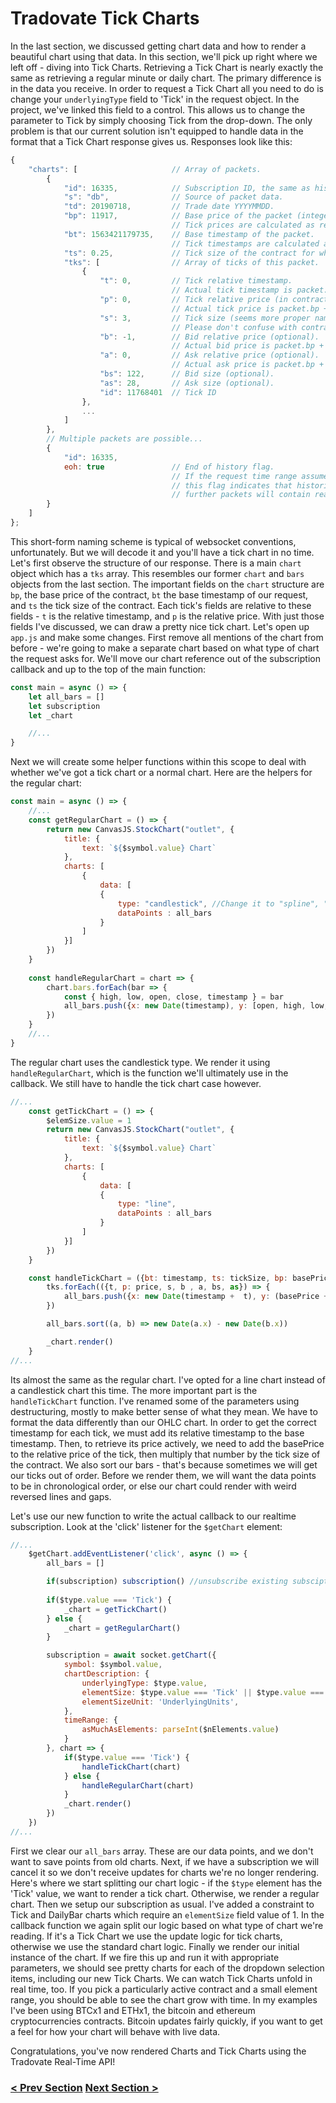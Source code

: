 # Tradovate Tick Charts

In the last section, we discussed getting chart data and how to render a beautiful chart using that data. In this section, we'll pick up right where we left 
off - diving into Tick Charts. Retrieving a Tick Chart is nearly exactly the same as retrieving a regular minute or daily chart. The primary difference is
in the data you receive. In order to request a Tick Chart all you need to do is change your `underlyingType` field to 'Tick' in the request object. In the
project, we've linked this field to a control. This allows us to change the parameter to Tick by simply choosing Tick from the drop-down. The only problem
is that our current solution isn't equipped to handle data in the format that a Tick Chart response gives us. Responses look like this:

```js
{
    "charts": [                     // Array of packets.
        {
            "id": 16335,            // Subscription ID, the same as historical/real-time subscription IDs from request response.
            "s": "db",              // Source of packet data.
            "td": 20190718,         // Trade date YYYYMMDD.
            "bp": 11917,            // Base price of the packet (integer number of contract tick sizes).
                                    // Tick prices are calculated as relative from this one.
            "bt": 1563421179735,    // Base timestamp of the packet.
                                    // Tick timestamps are calculated as relative from this value.
            "ts": 0.25,             // Tick size of the contract for which the tick chart is requested.
            "tks": [                // Array of ticks of this packet.
                {
                    "t": 0,         // Tick relative timestamp.
                                    // Actual tick timestamp is packet.bt + tick.t
                    "p": 0,         // Tick relative price (in contract tick sizes).
                                    // Actual tick price is packet.bp + tick.p
                    "s": 3,         // Tick size (seems more proper name should be tick volume).
                                    // Please don't confuse with contract tick size (packet.ts).
                    "b": -1,        // Bid relative price (optional).
                                    // Actual bid price is packet.bp + tick.b
                    "a": 0,         // Ask relative price (optional).
                                    // Actual ask price is packet.bp + tick.a
                    "bs": 122,      // Bid size (optional).
                    "as": 28,       // Ask size (optional).
                    "id": 11768401  // Tick ID
                },
                ...
            ]
        },
        // Multiple packets are possible...
        {
            "id": 16335,
            eoh: true               // End of history flag.
                                    // If the request time range assumes historical data,
                                    // this flag indicates that historical ticks are loaded and
                                    // further packets will contain real-time ticks.
        }
    ]
};
```

This short-form naming scheme is typical of websocket conventions, unfortunately. But we will decode it and you'll have a tick chart in no time. Let's first
observe the structure of our response. There is a main `chart` object which has a `tks` array. This resembles our former `chart` and `bars` objects from the
last section. The important fields on the `chart` structure are `bp`, the base price of the contract, `bt` the base timestamp of our request, and `ts` the tick
size of the contract. Each tick's fields are relative to these fields - `t` is the relative timestamp, and `p` is the relative price. With just those fields
I've discussed, we can draw a pretty nice tick chart. Let's open up `app.js` and make some changes. First remove all mentions of the chart from before - we're
going to make a separate chart based on what type of chart the request asks for. We'll move our chart reference out of the subscription callback and up to the
top of the main function:


```js
const main = async () => {
    let all_bars = []
    let subscription
    let _chart

    //...
}

```

Next we will create some helper functions within this scope to deal with whether we've got a tick chart or a normal chart. Here are the helpers for the
regular chart:

```js
const main = async () => {
    //...
    const getRegularChart = () => {
        return new CanvasJS.StockChart("outlet", {
            title: {
                text: `${$symbol.value} Chart`
            },
            charts: [
                {      
                    data: [
                    {        
                        type: "candlestick", //Change it to "spline", "area", "column"
                        dataPoints : all_bars
                    }
                ]
            }]
        })
    }
    
    const handleRegularChart = chart => { 
        chart.bars.forEach(bar => {
            const { high, low, open, close, timestamp } = bar
            all_bars.push({x: new Date(timestamp), y: [open, high, low, close]})
        })
    }
    //...
}
```
The regular chart uses the candlestick type. We render it using `handleRegularChart`, which is the function we'll ultimately use in the callback. We still have
to handle the tick chart case however. 

```js
//...
    const getTickChart = () => {
        $elemSize.value = 1
        return new CanvasJS.StockChart("outlet", {
            title: {
                text: `${$symbol.value} Chart`
            },
            charts: [
                {      
                    data: [
                    {        
                        type: "line", 
                        dataPoints : all_bars
                    }
                ]
            }]
        })
    }

    const handleTickChart = ({bt: timestamp, ts: tickSize, bp: basePrice, tks, id}) => {
        tks.forEach(({t, p: price, s, b , a, bs, as}) => {
            all_bars.push({x: new Date(timestamp +  t), y: (basePrice + price) * tickSize})
        })

        all_bars.sort((a, b) => new Date(a.x) - new Date(b.x))

        _chart.render()
    }
//...
```

Its almost the same as the regular chart. I've opted for a line chart instead of a candlestick chart this time.  The more important part is the
`handleTickChart` function. I've renamed some of the parameters using destructuring, mostly to make better sense of what they mean. We have to format the data
differently than our OHLC chart. In order to get the correct timestamp for each tick, we must add its relative timestamp to the base timestamp. Then, to
retrieve its price actively, we need to add the basePrice to the relative price of the tick, then multiply that number by the tick size of the contract.
We also sort our bars - that's because sometimes we will get our ticks out of order. Before we render them, we will want the data points to be in chronological
order, or else our chart could render with weird reversed lines and gaps.

Let's use our new function to write the actual callback to our realtime subscription. Look at the 'click' listener for the `$getChart` element:

```js
//...
    $getChart.addEventListener('click', async () => {  
        all_bars = []

        if(subscription) subscription() //unsubscribe existing subsciptions
        
        if($type.value === 'Tick') {
            _chart = getTickChart()
        } else {
            _chart = getRegularChart()
        }

        subscription = await socket.getChart({
            symbol: $symbol.value,
            chartDescription: {
                underlyingType: $type.value,
                elementSize: $type.value === 'Tick' || $type.value === 'DailyBar' ? 1 : parseInt($elemSize.value),
                elementSizeUnit: 'UnderlyingUnits',
            },
            timeRange: {
                asMuchAsElements: parseInt($nElements.value)
            }            
        }, chart => {
            if($type.value === 'Tick') {
                handleTickChart(chart)
            } else {
                handleRegularChart(chart)
            } 
            _chart.render()
        })        
    })
//...
```
First we clear our `all_bars` array. These are our data points, and we don't want to save points from old charts. Next, if we have a subscription
we will cancel it so we don't receive updates for charts we're no longer rendering. Here's where we start splitting our chart logic - if the `$type` element
has the 'Tick' value, we want to render a tick chart. Otherwise, we render a regular chart. Then we setup our subscription as usual. I've added a constraint
to Tick and DailyBar charts which require an `elementSize` field value of 1. In the callback function we again split our logic based on what type of chart we're 
reading. If it's a Tick Chart we use the update logic for tick charts, otherwise we use the standard chart logic. Finally we render our initial instance of the
chart. If we fire this up and run it with appropriate parameters, we should see pretty charts for each of the dropdown selection items, including our new Tick 
Charts. We can watch Tick Charts unfold in real time, too. If you pick a particularly active contract and a small element range, you should be able to see the 
chart grow with time. In my examples I've been using BTCx1 and ETHx1, the bitcoin and ethereum cryptocurrencies contracts. Bitcoin updates fairly quickly, if you
want to get a feel for how your chart will behave with live data.

Congratulations, you've now rendered Charts and Tick Charts using the Tradovate Real-Time API! 

### [< Prev Section](https://github.com/tradovate/example-api-js/tree/main/tutorial/WebSockets/EX-10-Chart-Data) [Next Section >](https://github.com/tradovate/example-api-js/tree/main/tutorial/WebSockets/EX-12-Calculating-Open-PL)
